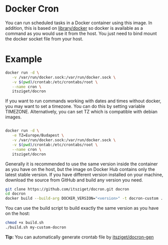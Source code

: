 # Docker Cron

You can run scheduled tasks in a Docker container using this image. In addition, this is based on [library/docker](https://hub.docker.com/_/docker/) so docker is available as a command as you would use it from the host. You just need to bind mount the docker socket file from your host.

# Example 

```bash
docker run -d \
   -v /var/run/docker.sock:/var/run/docker.sock \
   -v $(pwd)/crontab:/etc/crontabs/root \
   --name cron \
   itsziget/docron
```

If you want to run commands working with dates and times without docker, you may want to set a timezone. You can do this by setting variable TIMEZONE. Alternatively, you can set TZ which is compatible with debian images.

```bash

docker run -d \
   -e TZ=Europe/Budapest \
   -v /var/run/docker.sock:/var/run/docker.sock \
   -v $(pwd)/crontab:/etc/crontabs/root \
   --name cron \
   itsziget/docron
```

Generally it is recommended to use the same version inside the container as you have on the host, but the image on Docker Hub contains only the latest stable version. If you have different version installed on your machine, download the source from GitHub and build any version you need.

```bash
git clone https://github.com/itsziget/docron.git docron
cd docron
docker build --build-arg DOCKER_VERSION="<version>" -t docron-custom .  
```

You can use the build script to build exactly the same version as you have on the host:

```bash
chmod +x build.sh
./build.sh my-custom-docron
```

**Tip:** You can automatically generate crontab file by [itsziget/docron-gen](https://hub.docker.com/itsziget/docron-gen)
